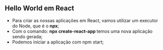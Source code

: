 ## Hello World em React

- Para criar as nossas aplicações em React, vamos utilizar um executor do Node, que é o **npx**;
- Com o comando: **npx create-react-app <nome>** temos uma nova aplicação sendo gerada;
- Podemos iniciar a aplicação com npm start;